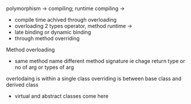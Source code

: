 polymorphism -> compiling; runtime
compiling -> 
- compile time achived through overloading
- overloading 2 types operator, method
runtime ->
- late binding or dynamic binding
- through method overriding

Method overloading
- same method name different method signature ie chage return type or no of arg or types of arg

overlodaing is within a single class
overriding is between base class and derived class
- virtual and abstract classes come here